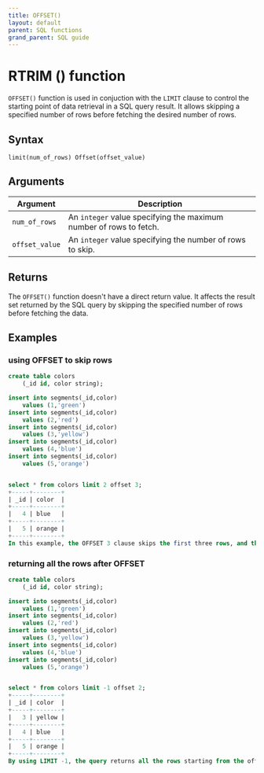 ```yaml
---
title: OFFSET()
layout: default
parent: SQL functions
grand_parent: SQL guide
---
```


# RTRIM () function

`OFFSET()` function is used in conjuction with the `LIMIT` clause to control the starting point of data retrieval in a SQL query result. It allows skipping a specified number of rows before fetching the desired number of rows.

## Syntax

```
limit(num_of_rows) Offset(offset_value)
```

## Arguments

| Argument | Description |
|---|---|
| `num_of_rows` | An `integer` value specifying the maximum number of rows to fetch. |
| `offset_value` | An `integer` value specifying the number of rows to skip. |


## Returns

The `OFFSET()` function doesn't have a direct return value. It affects the result set returned by the SQL query by skipping the specified number of rows before fetching the data.


## Examples

### using OFFSET to skip rows

```sql
create table colors
    (_id id, color string);

insert into segments(_id,color)
    values (1,'green')
insert into segments(_id,color)
    values (2,'red')
insert into segments(_id,color)
    values (3,'yellow')
insert into segments(_id,color)
    values (4,'blue')
insert into segments(_id,color)
    values (5,'orange')


select * from colors limit 2 offset 3;
+-----+--------+
| _id | color  |
+-----+--------+
|   4 | blue   |  
+-----+--------+
|   5 | orange |  
+-----+--------+
In this example, the OFFSET 3 clause skips the first three rows, and the LIMIT 2 clause fetches the next two rows from the "colors" table.
```
### returning all the rows after OFFSET

```sql
create table colors
    (_id id, color string);

insert into segments(_id,color)
    values (1,'green')
insert into segments(_id,color)
    values (2,'red')
insert into segments(_id,color)
    values (3,'yellow')
insert into segments(_id,color)
    values (4,'blue')
insert into segments(_id,color)
    values (5,'orange')


select * from colors limit -1 offset 2;
+-----+--------+
| _id | color  |
+-----+--------+
|   3 | yellow |  
+-----+--------+
|   4 | blue   |  
+-----+--------+
|   5 | orange |  
+-----+--------+
By using LIMIT -1, the query returns all the rows starting from the offset specified (in this case, the third row) until the end of the result set.
```
